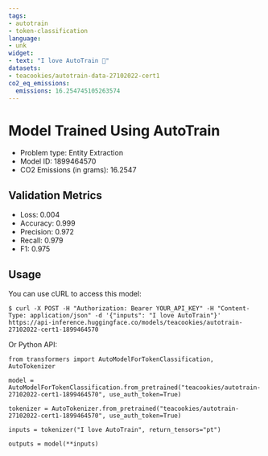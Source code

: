 ```yaml
---
tags:
- autotrain
- token-classification
language:
- unk
widget:
- text: "I love AutoTrain 🤗"
datasets:
- teacookies/autotrain-data-27102022-cert1
co2_eq_emissions:
  emissions: 16.254745105263574
---
```


# Model Trained Using AutoTrain

- Problem type: Entity Extraction
- Model ID: 1899464570
- CO2 Emissions (in grams): 16.2547

## Validation Metrics

- Loss: 0.004
- Accuracy: 0.999
- Precision: 0.972
- Recall: 0.979
- F1: 0.975

## Usage

You can use cURL to access this model:

```
$ curl -X POST -H "Authorization: Bearer YOUR_API_KEY" -H "Content-Type: application/json" -d '{"inputs": "I love AutoTrain"}' https://api-inference.huggingface.co/models/teacookies/autotrain-27102022-cert1-1899464570
```

Or Python API:

```
from transformers import AutoModelForTokenClassification, AutoTokenizer

model = AutoModelForTokenClassification.from_pretrained("teacookies/autotrain-27102022-cert1-1899464570", use_auth_token=True)

tokenizer = AutoTokenizer.from_pretrained("teacookies/autotrain-27102022-cert1-1899464570", use_auth_token=True)

inputs = tokenizer("I love AutoTrain", return_tensors="pt")

outputs = model(**inputs)
```